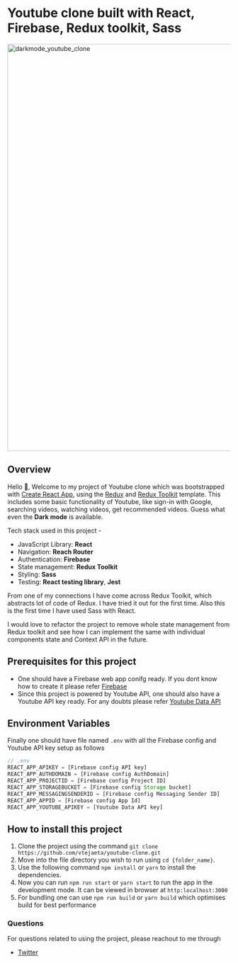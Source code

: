 # Youtube clone built with React, Firebase, Redux toolkit, Sass

<img width="920" alt="darkmode_youtube_clone" src="https://user-images.githubusercontent.com/65386350/132649773-ad8f0aff-445c-4437-843b-47391345b1b4.png">

<!-- <div align="center>
<a href="https://www.emojione.com/emoji/1f410">
  <img
  width="250"
    alt="goat"
    src="https://raw.githubusercontent.com/testing-library/react-testing-library/main/other/goat.png"
  />
</a></div> -->

## Overview

Hello 👋, Welcome to my project of Youtube clone which was bootstrapped with [Create React App](https://github.com/facebook/create-react-app), using the [Redux](https://redux.js.org/) and [Redux Toolkit](https://redux-toolkit.js.org/) template. This includes some basic functionality of Youtube, like sign-in with Google, searching videos, watching videos, get recommended videos. Guess what even the **Dark mode** is available.

Tech stack used in this project -

- JavaScript Library: **React**
- Navigation: **Reach Router**
- Authentication: **Firebase**
- State management: **Redux Toolkit**
- Styling: **Sass**
- Testing: **React testing library**, **Jest**

From one of my connections I have come across Redux Toolkit, which abstracts lot of code of Redux. I have tried it out for the first time. Also this is the first time I have used Sass with React.

I would love to refactor the project to remove whole state management from Redux toolkit and see how I can implement the same with individual components state and Context API in the future.

## Prerequisites for this project

- One should have a Firebase web app conifg ready. If you dont know how to create it please refer [Firebase](https://firebase.google.com/docs/web/setup?authuser=0)
- Since this project is powered by Youtube API, one should also have a Youtube API key ready. For any doubts please refer [Youtube Data API](https://developers.google.com/youtube/v3/docs)

## Environment Variables

Finally one should have file named `.env` with all the Firebase config and Youtube API key setup as follows

```js
// .env
REACT_APP_APIKEY = [Firebase config API key]
REACT_APP_AUTHDOMAIN = [Firebase config AuthDomain]
REACT_APP_PROJECTID = [Firebase config Project ID]
REACT_APP_STORAGEBUCKET = [Firebase config Storage bucket]
REACT_APP_MESSAGINGSENDERID = [Firebase config Messaging Sender ID]
REACT_APP_APPID = [Firebase config App Id]
REACT_APP_YOUTUBE_APIKEY = [Youtube Data API key]
```

## How to install this project

1. Clone the project using the command `git clone https://github.com/vtejaeta/youtube-clone.git`
2. Move into the file directory you wish to run using `cd {folder_name}`.
3. Use the following command `npm install` or `yarn` to install the dependencies.
4. Now you can run `npm run start` or `yarn start` to run the app in the development mode. It can be viewed in browser at `http:localhost:3000`
5. For bundling one can use `npm run build` or `yarn build` which optimises build for best performance

### Questions

For questions related to using the project, please reachout to me through

- [Twitter](https://twitter.com/vtejaeta9493)
